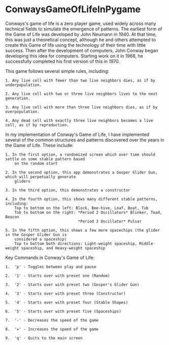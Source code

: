 # ConwaysGameOfLifeInPygame

Conways's game of life is a zero player game, used widely across many technical fields to simulate the
emergence of patterns. The earliest form of the Game of Life was developed by John Neumann in 1940.
At that time, this was just a theoretical concept, although he and others attempted to create this
Game of life using the technology of their time with little success. Then after the development of
computers, John Conway began developing this idea for computers. Starting work on it in 1968, he
successfully completed his first version of this in 1970.

This game follows several simple rules, including:
    
    1. Any live cell with fewer than two live neighbors dies, as if by underpopulation.
    
    2. Any live cell with two or three live neighbors lives to the next generation.
    
    3. Any live cell with more than three live neighbors dies, as if by overpopulation.
    
    4. Any dead cell with exactly three live neighbors becomes a live cell, as if by reproduction.

In my implementation of Conway's Game of Life, I have implemented several of the common structures and
patterns discovered over the years in the Game of Life. These include:
    
    1. In the first option, a randomized screen which over time should settle on some stable pattern based
        on the random start
    
    2. In the second option, this app demonstrates a Gosper Glider Gun, which will perpetually generate
        gliders
    
    3. In the third option, this demonstrates a constructor
    
    4. In the fourth option, this shows many different stable patterns, including:
        Top to bottom on the left: Block, Bee-hive, Loaf, Boat, Tub
        Tob to bottom on the right: *Period 2 Oscillators* Blinker, Toad, Beacon
                                    *Period 3 Oscillator* Pulsar
    
    5. In the fifth option, this shows a few more spacechips (the glider in the Gosper Glider Gun is
        considered a spaceship)
        Top to bottom both directions: Light-weight spaceship, Middle-weight spaceship, and Heavy-weight spaceship

Key Commands in Conway's Game of Life:
    
    1.  'p' - Toggles between play and pause
    
    2.  '1' - Starts over with preset one (Random)
    
    3.  '2' - Starts over with preset two (Gosper's Glider Gun)
    
    4.  '3' - Starts over with preset three (Constructor)
    
    5.  '4' - Starts over with preset four (Stable Shapes)
    
    6.  '5' - Starts over with preset five (Spaceships)
    
    7.  '-' - Decreases the speed of the game
    
    8.  '=' - Increases the speed of the game
    
    9.  'q' - Quits to the main screen
